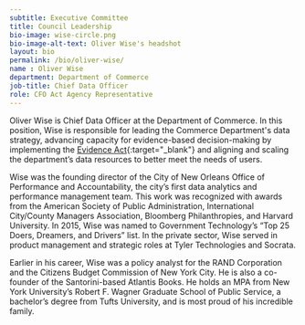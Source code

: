```yaml
---
subtitle: Executive Committee
title: Council Leadership
bio-image: wise-circle.png
bio-image-alt-text: Oliver Wise's headshot
layout: bio
permalink: /bio/oliver-wise/
name : Oliver Wise
department: Department of Commerce
job-title: Chief Data Officer
role: CFO Act Agency Representative
---
```

Oliver Wise is Chief Data Officer at the Department of Commerce. In this position, Wise is responsible for leading the Commerce Department's data strategy, advancing capacity for evidence-based decision-making by implementing the [Evidence Act](https://twitter.com/hashtag/EvidenceAct?src=hashtag_click){:target="_blank"} and aligning and scaling the department’s data resources to better meet the needs of users.

Wise was the founding director of the City of New Orleans Office of Performance and Accountability, the city’s first data analytics and performance management team. This work was recognized with awards from the American Society of Public Administration, International City/County Managers Association, Bloomberg Philanthropies, and Harvard University. In 2015, Wise was named to Government Technology’s “Top 25 Doers, Dreamers, and Drivers” list.  In the private sector, Wise served in product management and strategic roles at Tyler Technologies and Socrata.

Earlier in his career, Wise was a policy analyst for the RAND Corporation and the Citizens Budget Commission of New York City. He is also a co-founder of the Santorini-based Atlantis Books.  He holds an MPA from New York University’s Robert F. Wagner Graduate School of Public Service, a bachelor’s degree from Tufts University, and is most proud of his incredible family.

